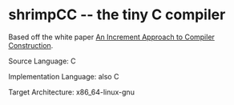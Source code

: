 # shrimpCC -- the tiny C compiler
Based off the white paper [An Increment Approach to Compiler Construction](http://scheme2006.cs.uchicago.edu/11-ghuloum.pdf).

Source Language: C

Implementation Language: also C

Target Architecture: x86_64-linux-gnu
